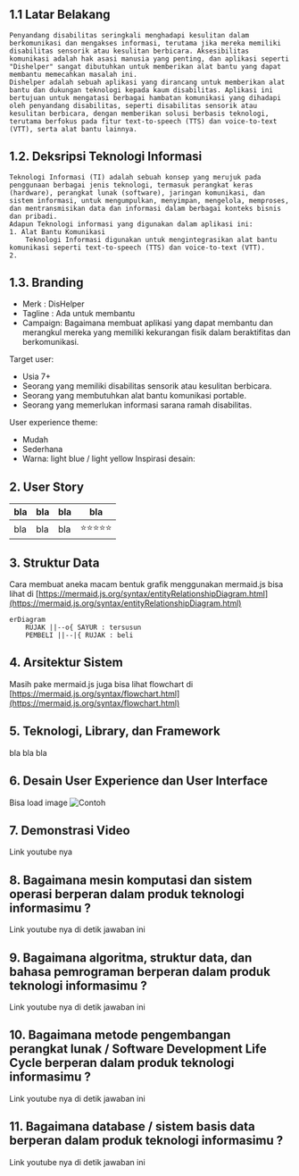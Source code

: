 ## 1.1 Latar Belakang

    Penyandang disabilitas seringkali menghadapi kesulitan dalam berkomunikasi dan mengakses informasi, terutama jika mereka memiliki disabilitas sensorik atau kesulitan berbicara. Aksesibilitas komunikasi adalah hak asasi manusia yang penting, dan aplikasi seperti "Dishelper" sangat dibutuhkan untuk memberikan alat bantu yang dapat membantu memecahkan masalah ini.
    Dishelper adalah sebuah aplikasi yang dirancang untuk memberikan alat bantu dan dukungan teknologi kepada kaum disabilitas. Aplikasi ini bertujuan untuk mengatasi berbagai hambatan komunikasi yang dihadapi oleh penyandang disabilitas, seperti disabilitas sensorik atau kesulitan berbicara, dengan memberikan solusi berbasis teknologi, terutama berfokus pada fitur text-to-speech (TTS) dan voice-to-text (VTT), serta alat bantu lainnya.

## 1.2. Deksripsi Teknologi Informasi

    Teknologi Informasi (TI) adalah sebuah konsep yang merujuk pada penggunaan berbagai jenis teknologi, termasuk perangkat keras (hardware), perangkat lunak (software), jaringan komunikasi, dan sistem informasi, untuk mengumpulkan, menyimpan, mengelola, memproses, dan mentransmisikan data dan informasi dalam berbagai konteks bisnis dan pribadi.
    Adapun Teknologi informasi yang digunakan dalam aplikasi ini:
    1. Alat Bantu Komunikasi
        Teknologi Informasi digunakan untuk mengintegrasikan alat bantu             komunikasi seperti text-to-speech (TTS) dan voice-to-text (VTT).
    2. 

## 1.3. Branding

- Merk    : DisHelper
- Tagline : Ada untuk membantu
- Campaign: Bagaimana membuat aplikasi yang dapat membantu dan merangkul mereka yang memiliki kekurangan fisik dalam beraktifitas dan berkomunikasi.
  
Target user:
- Usia 7+
- Seorang yang memiliki disabilitas sensorik atau kesulitan berbicara.
- Seorang yang membutuhkan alat bantu komunikasi portable.
- Seorang yang memerlukan informasi sarana ramah disabilitas.

User experience theme:
- Mudah
- Sederhana
- Warna: light blue / light yellow
Inspirasi desain:

## 2. User Story

bla | bla | bla | bla
---|---|---|---
bla | bla | bla | ⭐⭐⭐⭐⭐

## 3. Struktur Data

Cara membuat aneka macam bentuk grafik menggunakan mermaid.js bisa lihat di [https://mermaid.js.org/syntax/entityRelationshipDiagram.html](https://mermaid.js.org/syntax/entityRelationshipDiagram.html) 

```mermaid
erDiagram
    RUJAK ||--o{ SAYUR : tersusun
    PEMBELI ||--|{ RUJAK : beli
```

## 4. Arsitektur Sistem

Masih pake mermaid.js juga bisa lihat flowchart di [https://mermaid.js.org/syntax/flowchart.html](https://mermaid.js.org/syntax/flowchart.html)

## 5. Teknologi, Library, dan Framework

bla bla bla

## 6. Desain User Experience dan User Interface

Bisa load image 
![Contoh](https://fastly.picsum.photos/id/318/536/354.jpg?hmac=Ixy-wle80nudIR_cmnF1iY2y6rMUH7_9sk-BP1fTpM8)

## 7. Demonstrasi Video

Link youtube nya

## 8. Bagaimana mesin komputasi dan sistem operasi berperan dalam produk teknologi informasimu ?

Link youtube nya di detik jawaban ini

## 9. Bagaimana algoritma, struktur data, dan bahasa pemrograman berperan dalam produk teknologi informasimu ?

Link youtube nya di detik jawaban ini

## 10. Bagaimana metode pengembangan perangkat lunak / Software Development Life Cycle berperan dalam produk teknologi informasimu ?

Link youtube nya di detik jawaban ini

## 11. Bagaimana database / sistem basis data berperan dalam produk teknologi informasimu ?

Link youtube nya di detik jawaban ini

